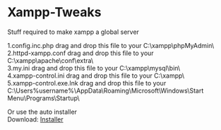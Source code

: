 # Xampp-Tweaks
Stuff required to make xampp a global server<br>

1.config.inc.php drag and drop this file to your C:\xampp\phpMyAdmin\ <br>
2.httpd-xampp.conf drag and drop this file to your C:\xampp\apache\conf\extra\ <br>
3.my.ini drag and drop this file to your C:\xampp\mysql\bin\ <br>
4.xampp-control.ini drag and drop this file to your C:\xampp\ <br>
5.xampp-control.exe.lnk drag and drop this file to your C:\Users\%username%\AppData\Roaming\Microsoft\Windows\Start Menu\Programs\Startup\

Or use the auto installer <br>
Download: <a href="">Installer</a>
